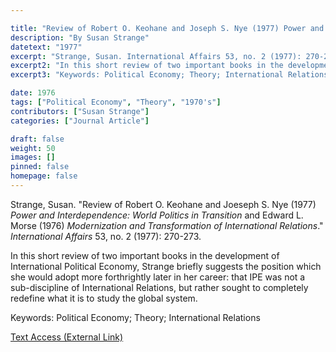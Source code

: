 ```yaml
---

title: "Review of Robert O. Keohane and Joseph S. Nye (1977) Power and Interdependence: World Politics in Transition and Edward L. Morse (1976) Modernization and Transformation of International Relations"
description: "By Susan Strange"
datetext: "1977"
excerpt: "Strange, Susan. International Affairs 53, no. 2 (1977): 270-273."
excerpt2: "In this short review of two important books in the development of International Political Economy, Strange briefly suggests the position which she would adopt more forthrightly later in her career: that IPE was not a sub-discipline of International Relations, but rather sought to completely redefine what it is to study the global system."
excerpt3: "Keywords: Political Economy; Theory; International Relations"

date: 1976
tags: ["Political Economy", "Theory", "1970's"]
contributors: ["Susan Strange"]
categories: ["Journal Article"]

draft: false
weight: 50
images: []
pinned: false
homepage: false
---
```


Strange, Susan. "Review of Robert O. Keohane and Joeseph S. Nye (1977) *Power and Interdependence: World Politics in Transition* and Edward L. Morse (1976) *Modernization and Transformation of International Relations*." *International Affairs* 53, no. 2 (1977): 270-273.

In this short review of two important books in the development of International Political Economy, Strange briefly suggests the position which she would adopt more forthrightly later in her career: that IPE was not a sub-discipline of International Relations, but rather sought to completely redefine what it is to study the global system.

Keywords: Political Economy; Theory; International Relations

[Text Access (External Link)](https://doi.org/10.2307/2617006)
